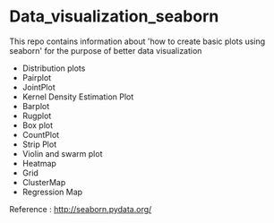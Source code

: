 # Data_visualization_seaborn


This repo contains information about 'how to create basic plots using seaborn' for the purpose of better data visualization

- Distribution plots
- Pairplot
- JointPlot
- Kernel Density Estimation Plot
- Barplot
- Rugplot
- Box plot
- CountPlot
- Strip Plot
- Violin and swarm plot
- Heatmap
- Grid
- ClusterMap
- Regression Map


Reference : http://seaborn.pydata.org/
